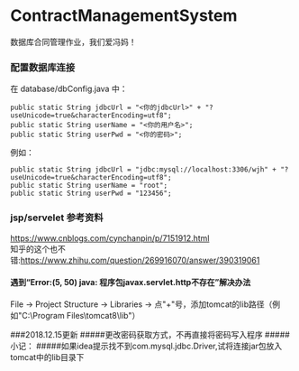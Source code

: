 # ContractManagementSystem
数据库合同管理作业，我们爱冯妈！
### 配置数据库连接
在 database/dbConfig.java 中：  
~~~
public static String jdbcUrl = "<你的jdbcUrl>" + "?useUnicode=true&characterEncoding=utf8";  
public static String userName = "<你的用户名>";
public static String userPwd = "<你的密码>";
~~~
例如：  
~~~
public static String jdbcUrl = "jdbc:mysql://localhost:3306/wjh" + "?useUnicode=true&characterEncoding=utf8";
public static String userName = "root";
public static String userPwd = "123456";
~~~

### jsp/servelet 参考资料
https://www.cnblogs.com/cynchanpin/p/7151912.html  
知乎的这个也不错:https://www.zhihu.com/question/269916070/answer/390319061
#### 遇到“Error:(5, 50) java: 程序包javax.servlet.http不存在”解决办法  
File -> Project Structure -> Libraries -> 点"+"号，添加tomcat的lib路径（例如"C:\Program Files\tomcat8\lib"）

###2018.12.15更新
#####更改密码获取方式，不再直接将密码写入程序
#####小记：
#####如果idea提示找不到com.mysql.jdbc.Driver,试将连接jar包放入tomcat中的lib目录下
